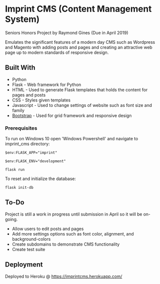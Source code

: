 # Imprint CMS (Content Management System)

Seniors Honors Project by Raymond Gines (Due in April 2019)

Emulates the significant features of a modern day CMS such as Wordpress and Magento with adding posts and pages and creating an attractive web page up to modern standards of responsive design.

## Built With

* Python
* Flask - Web framework for Python
* HTML - Used to generate Flask templates that holds the content for pages and posts
* CSS - Styles given templates
* Javascript - Used to change settings of website such as font size and family
* [Bootstrap](https://getbootstrap.com/) - Used for grid framework and responsive design

### Prerequisites

To run on Windows 10 open 'Windows Powershell' and navigate to imprint_cms directory:

```
$env:FLASK_APP="imprint"
```
```
$env:FLASK_ENV="development"
```
```
flask run
```

To reset and initialize the database:
```
flask init-db
```

## To-Do

Project is still a work in progress until submission in April so it will be on-going.

* Allow users to edit posts and pages
* Add more settings options such as font color, alignment, and background-colors
* Create subdomains to demonstrate CMS functionality
* Create test suite

## Deployment

Deployed to Heroku @ https://imprintcms.herokuapp.com/
